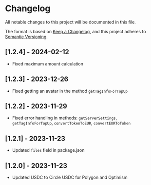 # Changelog

All notable changes to this project will be documented in this file.

The format is based on [Keep a Changelog](https://keepachangelog.com/en/1.0.0/),
and this project adheres to [Semantic Versioning](https://semver.org/spec/v2.0.0.html).

## [1.2.4] - 2024-02-12

- Fixed maximum amount calculation

## [1.2.3] - 2023-12-26

- Fixed getting an avatar in the method `getTagInfoForTopUp`

## [1.2.2] - 2023-11-29

- Fixed error handling in methods: `getServerSettings`, `getTagInfoForTopUp`, `convertTokenToEUR`, `convertEURToToken`

## [1.2.1] - 2023-11-23

- Updated `files` field in package.json

## [1.2.0] - 2023-11-23

- Updated USDC to Circle USDC for Polygon and Optimism
